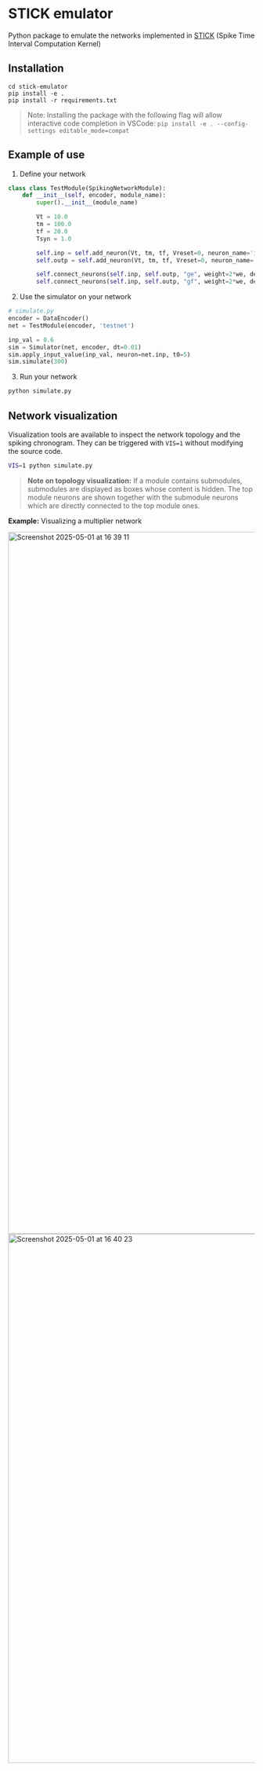 # STICK emulator

Python package to emulate the networks implemented in [STICK](https://arxiv.org/abs/1507.06222) (Spike Time Interval Computation Kernel)

## Installation
```
cd stick-emulator
pip install -e .
pip install -r requirements.txt
```

> Note: Installing the package with the following flag will allow interactive code completion in VSCode:
> `pip install -e . --config-settings editable_mode=compat`

## Example of use

1. Define your network

```python
class class TestModule(SpikingNetworkModule):
    def __init__(self, encoder, module_name):
        super().__init__(module_name)

        Vt = 10.0
        tm = 100.0
        tf = 20.0
        Tsyn = 1.0

        self.inp = self.add_neuron(Vt, tm, tf, Vreset=0, neuron_name='input')
        self.outp = self.add_neuron(Vt, tm, tf, Vreset=0, neuron_name='output')

        self.connect_neurons(self.inp, self.outp, "ge", weight=2*we, delay=Tsyn)
        self.connect_neurons(self.inp, self.outp, "gf", weight=2*we, delay=Tsyn)
```

2. Use the simulator on your network
```python
# simulate.py
encoder = DataEncoder()
net = TestModule(encoder, 'testnet')

inp_val = 0.6
sim = Simulator(net, encoder, dt=0.01)
sim.apply_input_value(inp_val, neuron=net.inp, t0=5)
sim.simulate(300)
```

3. Run your network
```bash
python simulate.py
```

## Network visualization
Visualization tools are available to inspect the network topology and the spiking chronogram. They can be triggered with `VIS=1` without modifying the source code.

```bash
VIS=1 python simulate.py
```

> **Note on topology visualization:**
> If a module contains submodules, submodules are displayed as boxes whose content is hidden. The top module neurons are shown together with the submodule neurons which are directly connected to the top module ones.

**Example:** Visualizing a multiplier network

<img width="1430" alt="Screenshot 2025-05-01 at 16 39 11" src="https://github.com/user-attachments/assets/cf9e18c5-d496-4f9b-979d-15f02ba230dd" />
<img width="1078" alt="Screenshot 2025-05-01 at 16 40 23" src="https://github.com/user-attachments/assets/192040a4-021b-488f-8c8f-fca75e039a08" />
